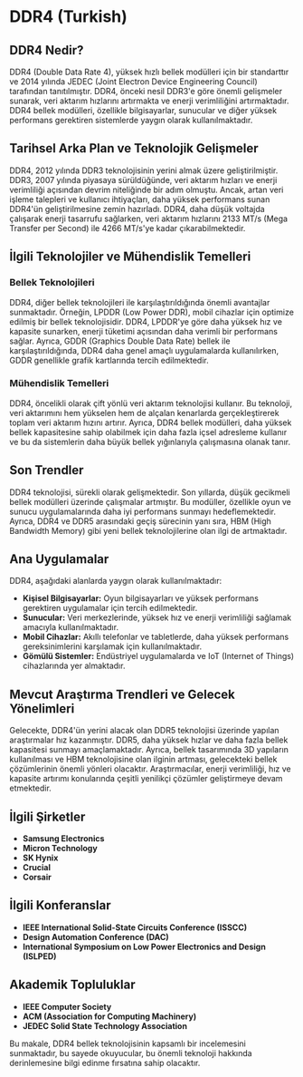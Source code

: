 # DDR4 (Turkish)

## DDR4 Nedir?

DDR4 (Double Data Rate 4), yüksek hızlı bellek modülleri için bir standarttır ve 2014 yılında JEDEC (Joint Electron Device Engineering Council) tarafından tanıtılmıştır. DDR4, önceki nesil DDR3'e göre önemli gelişmeler sunarak, veri aktarım hızlarını artırmakta ve enerji verimliliğini artırmaktadır. DDR4 bellek modülleri, özellikle bilgisayarlar, sunucular ve diğer yüksek performans gerektiren sistemlerde yaygın olarak kullanılmaktadır.

## Tarihsel Arka Plan ve Teknolojik Gelişmeler

DDR4, 2012 yılında DDR3 teknolojisinin yerini almak üzere geliştirilmiştir. DDR3, 2007 yılında piyasaya sürüldüğünde, veri aktarım hızları ve enerji verimliliği açısından devrim niteliğinde bir adım olmuştu. Ancak, artan veri işleme talepleri ve kullanıcı ihtiyaçları, daha yüksek performans sunan DDR4'ün geliştirilmesine zemin hazırladı. DDR4, daha düşük voltajda çalışarak enerji tasarrufu sağlarken, veri aktarım hızlarını 2133 MT/s (Mega Transfer per Second) ile 4266 MT/s'ye kadar çıkarabilmektedir.

## İlgili Teknolojiler ve Mühendislik Temelleri

### Bellek Teknolojileri

DDR4, diğer bellek teknolojileri ile karşılaştırıldığında önemli avantajlar sunmaktadır. Örneğin, LPDDR (Low Power DDR), mobil cihazlar için optimize edilmiş bir bellek teknolojisidir. DDR4, LPDDR'ye göre daha yüksek hız ve kapasite sunarken, enerji tüketimi açısından daha verimli bir performans sağlar. Ayrıca, GDDR (Graphics Double Data Rate) bellek ile karşılaştırıldığında, DDR4 daha genel amaçlı uygulamalarda kullanılırken, GDDR genellikle grafik kartlarında tercih edilmektedir.

### Mühendislik Temelleri

DDR4, öncelikli olarak çift yönlü veri aktarım teknolojisi kullanır. Bu teknoloji, veri aktarımını hem yükselen hem de alçalan kenarlarda gerçekleştirerek toplam veri aktarım hızını artırır. Ayrıca, DDR4 bellek modülleri, daha yüksek bellek kapasitesine sahip olabilmek için daha fazla içsel adresleme kullanır ve bu da sistemlerin daha büyük bellek yığınlarıyla çalışmasına olanak tanır.

## Son Trendler

DDR4 teknolojisi, sürekli olarak gelişmektedir. Son yıllarda, düşük gecikmeli bellek modülleri üzerinde çalışmalar artmıştır. Bu modüller, özellikle oyun ve sunucu uygulamalarında daha iyi performans sunmayı hedeflemektedir. Ayrıca, DDR4 ve DDR5 arasındaki geçiş sürecinin yanı sıra, HBM (High Bandwidth Memory) gibi yeni bellek teknolojilerine olan ilgi de artmaktadır.

## Ana Uygulamalar

DDR4, aşağıdaki alanlarda yaygın olarak kullanılmaktadır:

- **Kişisel Bilgisayarlar:** Oyun bilgisayarları ve yüksek performans gerektiren uygulamalar için tercih edilmektedir.
- **Sunucular:** Veri merkezlerinde, yüksek hız ve enerji verimliliği sağlamak amacıyla kullanılmaktadır.
- **Mobil Cihazlar:** Akıllı telefonlar ve tabletlerde, daha yüksek performans gereksinimlerini karşılamak için kullanılmaktadır.
- **Gömülü Sistemler:** Endüstriyel uygulamalarda ve IoT (Internet of Things) cihazlarında yer almaktadır.

## Mevcut Araştırma Trendleri ve Gelecek Yönelimleri

Gelecekte, DDR4'ün yerini alacak olan DDR5 teknolojisi üzerinde yapılan araştırmalar hız kazanmıştır. DDR5, daha yüksek hızlar ve daha fazla bellek kapasitesi sunmayı amaçlamaktadır. Ayrıca, bellek tasarımında 3D yapıların kullanılması ve HBM teknolojisine olan ilginin artması, gelecekteki bellek çözümlerinin önemli yönleri olacaktır. Araştırmacılar, enerji verimliliği, hız ve kapasite artırımı konularında çeşitli yenilikçi çözümler geliştirmeye devam etmektedir.

## İlgili Şirketler

- **Samsung Electronics**
- **Micron Technology**
- **SK Hynix**
- **Crucial**
- **Corsair**

## İlgili Konferanslar

- **IEEE International Solid-State Circuits Conference (ISSCC)**
- **Design Automation Conference (DAC)**
- **International Symposium on Low Power Electronics and Design (ISLPED)**

## Akademik Topluluklar

- **IEEE Computer Society**
- **ACM (Association for Computing Machinery)**
- **JEDEC Solid State Technology Association**

Bu makale, DDR4 bellek teknolojisinin kapsamlı bir incelemesini sunmaktadır, bu sayede okuyucular, bu önemli teknoloji hakkında derinlemesine bilgi edinme fırsatına sahip olacaktır.
